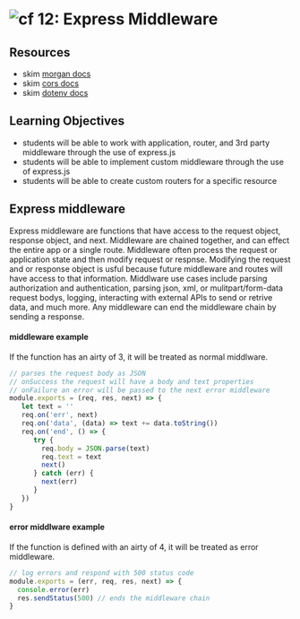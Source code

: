 ![cf](http://i.imgur.com/7v5ASc8.png) 12: Express Middleware
===

## Resources
* skim [morgan docs](https://github.com/expressjs/morgan)
* skim [cors docs](https://github.com/expressjs/cors)
* skim [dotenv docs](https://github.com/motdotla/dotenv)

## Learning Objectives
* students will be able to work with application, router, and 3rd party middleware through the use of express.js
* students will be able to implement custom middleware through the use of express.js
* students will be able to create custom routers for a specific resource

## Express middleware 
Express middleware are functions that have access to the request object, response object, and next. Middleware are chained together, and can effect the entire app or a single route. Middleware often process the request or application state and then modify request or respnse. Modifying the request and or response object is usful because future middleware and routes will have access to that information. Middlware use cases include parsing authorization and authentication, parsing json, xml, or mulitpart/form-data request bodys, logging, interacting with external APIs to send or retrive data, and much more. Any middleware can end the middleware chain by sending a response. 

#### middleware example 
If the function has an airty of 3, it will be treated as normal middlware.  
``` javascript
// parses the request body as JSON 
// onSuccess the request will have a body and text properties
// onFailure an error will be passed to the next error middleware
module.exports = (req, res, next) => {
   let text = ''
   req.on('err', next)
   req.on('data', (data) => text += data.toString())
   req.on('end', () => {
      try {
        req.body = JSON.parse(text)
        req.text = text
        next()
      } catch (err) {
        next(err)
      }
   })
}
```

#### error middlware example 
If the function is defined with an airty of 4, it will be treated as error middleware.  
``` javascript
// log errors and respond with 500 status code
module.exports = (err, req, res, next) => {
  console.error(err)
  res.sendStatus(500) // ends the middleware chain
}
```
